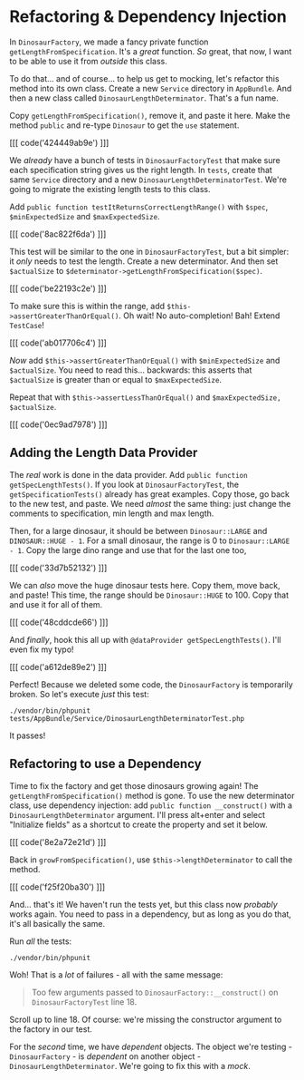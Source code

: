 # Refactoring & Dependency Injection

In `DinosaurFactory`, we made a fancy private function `getLengthFromSpecification`.
It's a *great* function. *So* great, that now, I want to be able to use it from
*outside* this class.

To do that... and of course... to help us get to mocking, let's refactor this method
into its own class. Create a new `Service` directory in `AppBundle`. And then a new
class called `DinosaurLengthDeterminator`. That's a fun name.

Copy `getLengthFromSpecification()`, remove it, and paste it here. Make the method
`public` and re-type `Dinosaur` to get the `use` statement.

[[[ code('424449ab9e') ]]]

We *already* have a bunch of tests in `DinosaurFactoryTest` that make sure each
specification string gives us the right length. In `tests`, create that same
`Service` directory and a new `DinosaurLengthDeterminatorTest`. We're going to
migrate the existing length tests to this class.

Add `public function testItReturnsCorrectLengthRange()` with `$spec`, `$minExpectedSize`
and `$maxExpectedSize`.

[[[ code('8ac822f6da') ]]]

This test will be similar to the one in `DinosaurFactoryTest`, but a bit simpler:
it *only* needs to test the length. Create a new determinator. And then set
`$actualSize` to `$determinator->getLengthFromSpecification($spec)`.

[[[ code('be22193c2e') ]]]

To make sure this is within the range, add `$this->assertGreaterThanOrEqual()`.
Oh wait! No auto-completion! Bah! Extend `TestCase`!

[[[ code('ab017706c4') ]]]

*Now* add `$this->assertGreaterThanOrEqual()` with `$minExpectedSize` and `$actualSize`.
You need to read this... backwards: this asserts that `$actualSize` is greater than
or equal to `$maxExpectedSize`.

Repeat that with `$this->assertLessThanOrEqual()` and `$maxExpectedSize, $actualSize`.

[[[ code('0ec9ad7978') ]]]

## Adding the Length Data Provider

The *real* work is done in the data provider. Add `public function getSpecLengthTests()`.
If you look at `DinosaurFactoryTest`, the `getSpecificationTests()` already has great
examples. Copy those, go back to the new test, and paste. We need *almost* the same
thing: just change the comments to specification, min length and max length. 

Then, for a large dinosaur, it should be between `Dinosaur::LARGE` and `DINOSAUR::HUGE - 1`.
For a small dinosaur, the range is 0 to `Dinosaur::LARGE - 1`. Copy the large dino
range and use that for the last one too,

[[[ code('33d7b52132') ]]]

We can *also* move the huge dinosaur tests here. Copy them, move back, and paste!
This time, the range should be `Dinosaur::HUGE` to 100. Copy that and use it for
all of them.

[[[ code('48cddcde66') ]]]

And *finally*, hook this all up with `@dataProvider getSpecLengthTests()`. I'll
even fix my typo!

[[[ code('a612de89e2') ]]]

Perfect! Because we deleted some code, the `DinosaurFactory` is temporarily broken.
So let's execute *just* this test:

```terminal
./vendor/bin/phpunit tests/AppBundle/Service/DinosaurLengthDeterminatorTest.php
```

It passes!

## Refactoring to use a Dependency

Time to fix the factory and get those dinosaurs growing again! The
`getLengthFromSpecification()` method is gone. To use the new determinator class,
use dependency injection: add `public function __construct()` with a `DinosaurLengthDeterminator`
argument. I'll press alt+enter and select "Initialize fields" as a shortcut to create
the property and set it below.

[[[ code('8e2a72e21d') ]]]

Back in `growFromSpecification()`, use `$this->lengthDeterminator` to call the
method.

[[[ code('f25f20ba30') ]]]

And... that's it! We haven't run the tests yet, but this class now *probably* works
again. You need to pass in a dependency, but as long as you do that, it's all basically
the same.

Run *all* the tests:

```terminal-silent
./vendor/bin/phpunit
```

Woh! That is a *lot* of failures - all with the same message:

> Too few arguments passed to `DinosaurFactory::__construct()` on `DinosaurFactoryTest`
> line 18.

Scroll up to line 18. Of course: we're missing the constructor argument to the factory
in our test.

For the *second* time, we have *dependent* objects. The object we're testing -
`DinosaurFactory` - is *dependent* on another object - `DinosaurLengthDeterminator`.
We're going to fix this with a *mock*.
